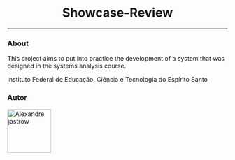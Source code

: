 
<h1 align="center">Showcase-Review</h1>

---

### About

<p>This project aims to put into practice the development of a system that was designed in the systems analysis course.</p>
<p>Instituto Federal de Educação, Ciência e Tecnologia do Espírito Santo</p>




### Autor

<img alt="Alexandre jastrow" title="Alexandre jastrow" src="https://avatars.githubusercontent.com/u/52933958?v=4" height="100" width="100" />

